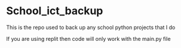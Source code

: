 # School_ict_backup

This is the repo used to back up any school python projects that I do 

If you are using replit then code will only work with the main.py file